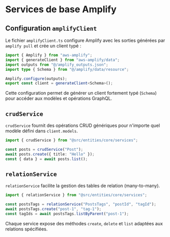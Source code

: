 # Services de base Amplify

## Configuration `amplifyClient`

Le fichier `amplifyClient.ts` configure Amplify avec les sorties générées par `amplify pull` et crée un client typé :

```ts
import { Amplify } from "aws-amplify";
import { generateClient } from "aws-amplify/data";
import outputs from "@/amplify_outputs.json";
import type { Schema } from "@/amplify/data/resource";

Amplify.configure(outputs);
export const client = generateClient<Schema>();
```

Cette configuration permet de générer un client fortement typé (`Schema`) pour accéder aux modèles et opérations GraphQL.

## `crudService`

`crudService` fournit des opérations CRUD génériques pour n'importe quel modèle défini dans `client.models`.

```ts
import { crudService } from "@src/entities/core/services";

const posts = crudService("Post");
await posts.create({ title: "Hello" });
const { data } = await posts.list();
```

## `relationService`

`relationService` facilite la gestion des tables de relation (many-to-many).

```ts
import { relationService } from "@src/entities/core/services";

const postsTags = relationService("PostsTags", "postId", "tagId");
await postsTags.create("post-1", "tag-1");
const tagIds = await postsTags.listByParent("post-1");
```

Chaque service expose des méthodes `create`, `delete` et `list` adaptées aux relations spécifiées.
